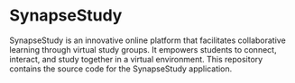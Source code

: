 # SynapseStudy
SynapseStudy is an innovative online platform that facilitates collaborative learning through virtual study groups. It empowers students to connect, interact, and study together in a virtual environment. This repository contains the source code for the SynapseStudy application.
